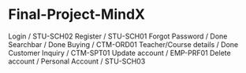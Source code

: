 # Final-Project-MindX
Login / STU-SCH02
Register / STU-SCH01
Forgot Password / Done
Searchbar / Done
Buying / CTM-ORD01
Teacher/Course details / Done
Customer Inquiry / CTM-SPT01
Update account / EMP-PRF01
Delete account /
Personal Account  / STU-SCH03
